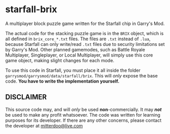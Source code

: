 # starfall-brix
A multiplayer block puzzle game written for the Starfall chip in Garry's Mod.

The actual code for the stacking puzzle game is in the `BRIX` object, which is all defined in `brix_core_*.txt` files. The files are `.txt` instead of `.lua`, because Starfall can only write/read `.txt` files due to security limitations set by Garry's Mod.
Other planned gamemodes, such as Battle Royale Multiplayer, Singleplayer, or Local Multiplayer, will simply use this core game object, making slight changes for each mode.

To use this code in Starfall, you must place it all inside the folder `garrysmod/garrysmod/data/starfall/brix`. This will *only* expose the base code. __You have to write the implementation yourself.__

## DISCLAIMER
This source code may, and will *only* be used **non**-commercially. It may ***not*** be used to make any profit whatsoever. The code was written for learning purposes for its developer. If there are any other concerns, please contact the developer at mitterdoo@live.com
